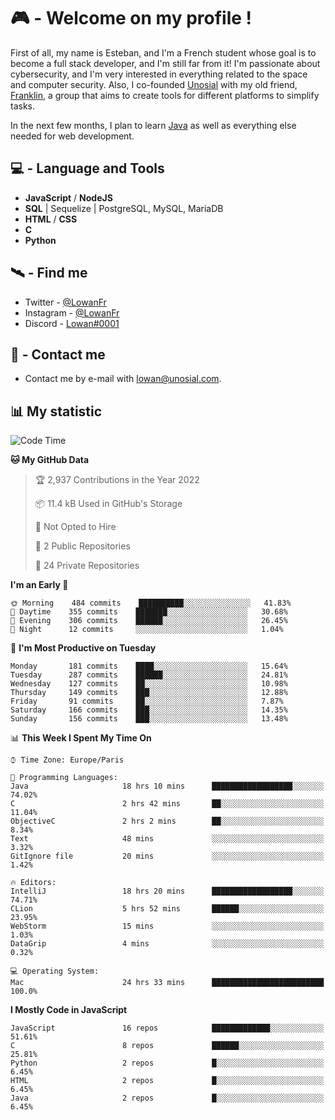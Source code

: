 # 🎮 - Welcome on my profile !
First of all, my name is Esteban, and I'm a French student whose goal is to become a full stack developer, and I'm still far from it!
I'm passionate about cybersecurity, and I'm very interested in everything related to the space and computer security.
Also, I co-founded [Unosial](https://github.com/Unosial) with my old friend, [Franklin](https://github.com/AbaFranklin/), a group that aims to create tools for different platforms to simplify tasks. 

In the next few months, I plan to learn [Java](https://www.java.com/) as well as everything else needed for web development.




## 💻 - Language and Tools
- **JavaScript** / **NodeJS**
- **SQL** | Sequelize | PostgreSQL, MySQL, MariaDB
- **HTML** / **CSS**
- **C**
- **Python**

## 🛰️ - Find me

 - Twitter - [@LowanFr](https://twitter.com/LowanFr/)
 - Instagram - [@LowanFr](https://instagram.com/LowanFr)
 - Discord -  [Lowan#0001](https://unosial.bio/Lowan)
 
## 📡 - Contact me
 - Contact me by e-mail with [lowan@unosial.com](mailto:lowan@unosial.com).

## 📊 My statistic
<!--START_SECTION:waka-->
![Code Time](http://img.shields.io/badge/Code%20Time-216%20hrs%2032%20mins-blue)

**🐱 My GitHub Data** 

> 🏆 2,937 Contributions in the Year 2022
 > 
> 📦 11.4 kB Used in GitHub's Storage 
 > 
> 🚫 Not Opted to Hire
 > 
> 📜 2 Public Repositories 
 > 
> 🔑 24 Private Repositories  
 > 
**I'm an Early 🐤** 

```text
🌞 Morning    484 commits    ██████████░░░░░░░░░░░░░░░   41.83% 
🌆 Daytime    355 commits    ███████░░░░░░░░░░░░░░░░░░   30.68% 
🌃 Evening    306 commits    ██████░░░░░░░░░░░░░░░░░░░   26.45% 
🌙 Night      12 commits     ░░░░░░░░░░░░░░░░░░░░░░░░░   1.04%

```
📅 **I'm Most Productive on Tuesday** 

```text
Monday       181 commits    ████░░░░░░░░░░░░░░░░░░░░░   15.64% 
Tuesday      287 commits    ██████░░░░░░░░░░░░░░░░░░░   24.81% 
Wednesday    127 commits    ██░░░░░░░░░░░░░░░░░░░░░░░   10.98% 
Thursday     149 commits    ███░░░░░░░░░░░░░░░░░░░░░░   12.88% 
Friday       91 commits     ██░░░░░░░░░░░░░░░░░░░░░░░   7.87% 
Saturday     166 commits    ███░░░░░░░░░░░░░░░░░░░░░░   14.35% 
Sunday       156 commits    ███░░░░░░░░░░░░░░░░░░░░░░   13.48%

```


📊 **This Week I Spent My Time On** 

```text
⌚︎ Time Zone: Europe/Paris

💬 Programming Languages: 
Java                     18 hrs 10 mins      ██████████████████░░░░░░░   74.02% 
C                        2 hrs 42 mins       ██░░░░░░░░░░░░░░░░░░░░░░░   11.04% 
ObjectiveC               2 hrs 2 mins        ██░░░░░░░░░░░░░░░░░░░░░░░   8.34% 
Text                     48 mins             ░░░░░░░░░░░░░░░░░░░░░░░░░   3.32% 
GitIgnore file           20 mins             ░░░░░░░░░░░░░░░░░░░░░░░░░   1.42%

🔥 Editors: 
IntelliJ                 18 hrs 20 mins      ██████████████████░░░░░░░   74.71% 
CLion                    5 hrs 52 mins       ██████░░░░░░░░░░░░░░░░░░░   23.95% 
WebStorm                 15 mins             ░░░░░░░░░░░░░░░░░░░░░░░░░   1.03% 
DataGrip                 4 mins              ░░░░░░░░░░░░░░░░░░░░░░░░░   0.32%

💻 Operating System: 
Mac                      24 hrs 33 mins      █████████████████████████   100.0%

```

**I Mostly Code in JavaScript** 

```text
JavaScript               16 repos            █████████████░░░░░░░░░░░░   51.61% 
C                        8 repos             ██████░░░░░░░░░░░░░░░░░░░   25.81% 
Python                   2 repos             █░░░░░░░░░░░░░░░░░░░░░░░░   6.45% 
HTML                     2 repos             █░░░░░░░░░░░░░░░░░░░░░░░░   6.45% 
Java                     2 repos             █░░░░░░░░░░░░░░░░░░░░░░░░   6.45%

```



<!--END_SECTION:waka-->
